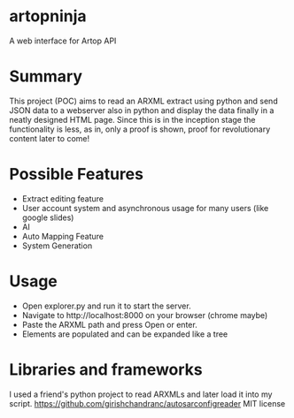 # artopninja
A web interface for Artop API

# Summary
This project (POC) aims to read an ARXML extract using python and send JSON data to a webserver also in python and display the data finally in a neatly designed HTML page. Since this is in the inception stage the functionality is less, as in, only a proof is shown, proof for revolutionary content later to come!

# Possible Features
 * Extract editing feature
 * User account system and asynchronous usage for many users (like google slides)
 * AI
 * Auto Mapping Feature
 * System Generation

# Usage
 * Open explorer.py and run it to start the server.
 * Navigate to http://localhost:8000 on your browser (chrome maybe)
 * Paste the ARXML path and press Open or enter.
 * Elements are populated and can be expanded like a tree

# Libraries and frameworks
I used a friend's python project to read ARXMLs and later load it into my script.
https://github.com/girishchandranc/autosarconfigreader
MIT license
